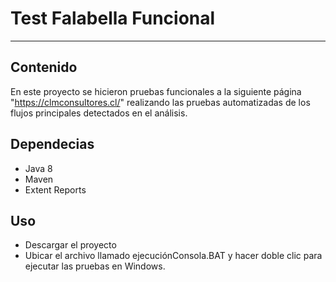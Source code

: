 # Test Falabella Funcional

--------------------------

## Contenido
En este proyecto se hicieron pruebas funcionales a 
la siguiente página "https://clmconsultores.cl/" realizando 
las pruebas automatizadas de los flujos principales detectados en
 el análisis.  

## Dependecias
- Java 8
- Maven
- Extent Reports

## Uso

- Descargar el proyecto
- Ubicar el archivo llamado ejecuciónConsola.BAT y hacer doble clic para ejecutar las pruebas en Windows. 
